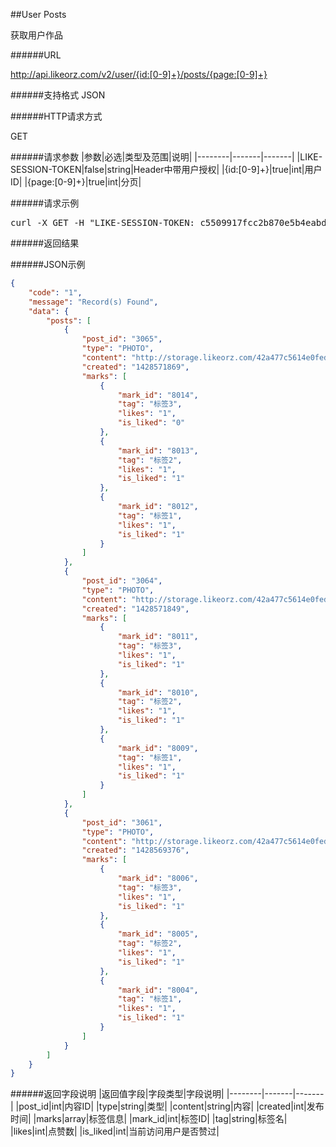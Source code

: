 ##User Posts

获取用户作品

######URL

http://api.likeorz.com/v2/user/{id:[0-9]+}/posts/{page:[0-9]+}

######支持格式
JSON

######HTTP请求方式

GET

######请求参数
|参数|必选|类型及范围|说明|
|--------|-------|-------|
|LIKE-SESSION-TOKEN|false|string|Header中带用户授权|
|{id:[0-9]+}|true|int|用户ID|
|{page:[0-9]+}|true|int|分页|

######请求示例
<pre>
curl -X GET -H "LIKE-SESSION-TOKEN: c5509917fcc2b870e5b4eabd4de7cd39"  http://api.likeorz.com/v2/user/1/posts/0
</pre>
######返回结果

######JSON示例

```json
{
    "code": "1", 
    "message": "Record(s) Found", 
    "data": {
        "posts": [
            {
                "post_id": "3065", 
                "type": "PHOTO", 
                "content": "http://storage.likeorz.com/42a477c5614e0fed_1427805894_w_428_h_640_181.jpg", 
                "created": "1428571869", 
                "marks": [
                    {
                        "mark_id": "8014", 
                        "tag": "标签3", 
                        "likes": "1", 
                        "is_liked": "0"
                    }, 
                    {
                        "mark_id": "8013", 
                        "tag": "标签2", 
                        "likes": "1", 
                        "is_liked": "1"
                    }, 
                    {
                        "mark_id": "8012", 
                        "tag": "标签1", 
                        "likes": "1", 
                        "is_liked": "1"
                    }
                ]
            }, 
            {
                "post_id": "3064", 
                "type": "PHOTO", 
                "content": "http://storage.likeorz.com/42a477c5614e0fed_1427805894_w_428_h_640_181.jpg", 
                "created": "1428571849", 
                "marks": [
                    {
                        "mark_id": "8011", 
                        "tag": "标签3", 
                        "likes": "1", 
                        "is_liked": "1"
                    }, 
                    {
                        "mark_id": "8010", 
                        "tag": "标签2", 
                        "likes": "1", 
                        "is_liked": "1"
                    }, 
                    {
                        "mark_id": "8009", 
                        "tag": "标签1", 
                        "likes": "1", 
                        "is_liked": "1"
                    }
                ]
            }, 
            {
                "post_id": "3061", 
                "type": "PHOTO", 
                "content": "http://storage.likeorz.com/42a477c5614e0fed_1427805894_w_428_h_640_181.jpg", 
                "created": "1428569376", 
                "marks": [
                    {
                        "mark_id": "8006", 
                        "tag": "标签3", 
                        "likes": "1", 
                        "is_liked": "1"
                    }, 
                    {
                        "mark_id": "8005", 
                        "tag": "标签2", 
                        "likes": "1", 
                        "is_liked": "1"
                    }, 
                    {
                        "mark_id": "8004", 
                        "tag": "标签1", 
                        "likes": "1", 
                        "is_liked": "1"
                    }
                ]
            }
        ] 
    }
}
```

######返回字段说明
|返回值字段|字段类型|字段说明|
|--------|-------|-------|
|post_id|int|内容ID|
|type|string|类型|
|content|string|内容|
|created|int|发布时间|
|marks|array|标签信息|
|mark_id|int|标签ID|
|tag|string|标签名|
|likes|int|点赞数|
|is_liked|int|当前访问用户是否赞过|
